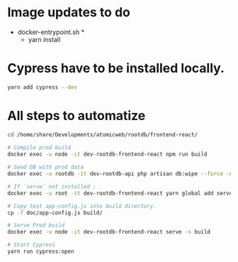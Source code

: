 # Image updates to do

* docker-entrypoint.sh
  *  
  * yarn install


# Cypress have to be installed locally.

```bash
yarn add cypress --dev
```

# All steps to automatize

```bash
cd /home/share/Developments/atomicweb/rootdb/frontend-react/
 
# Compile prod build
docker exec -u node -it dev-rootdb-frontend-react npm run build

# Seed DB with prod data
docker exec -u rootdb -it dev-rootdb-api php artisan db:wipe --force -n && mysql -u root -pglopglop -h 172.20.0.50 rootdb-api  < /home/share/Developments/atomicweb/rootdb/api/storage/app/seeders/production/seeder_init.sql

# If `serve` not installed :
docker exec -u root -it dev-rootdb-frontend-react yarn global add serve

# Copy test app-config.js into build directory.
cp -f doc/app-config.js build/

# Serve Prod build
docker exec -u node -it dev-rootdb-frontend-react serve -s build

# Start Cypress
yarn run cypress:open

```